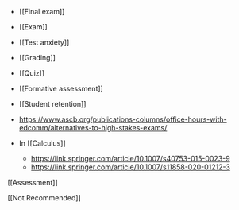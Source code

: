 - [[Final exam]]
- [[Exam]]
- [[Test anxiety]]
- [[Grading]]
- [[Quiz]]
- [[Formative assessment]]
- [[Student retention]]

- https://www.ascb.org/publications-columns/office-hours-with-edcomm/alternatives-to-high-stakes-exams/
- In [[Calculus]]
	-  https://link.springer.com/article/10.1007/s40753-015-0023-9
	-  https://link.springer.com/article/10.1007/s11858-020-01212-3

[[Assessment]]

[[Not Recommended]]
